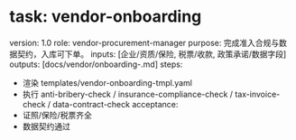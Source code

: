 # task: vendor-onboarding

version: 1.0
role: vendor-procurement-manager
purpose: 完成准入合规与数据契约，入库可下单。
inputs: [企业/资质/保险, 税票/收款, 政策承诺/数据字段]
outputs: [docs/vendor/onboarding-<vendor>.md]
steps:

- 渲染 templates/vendor-onboarding-tmpl.yaml
- 执行 anti-bribery-check / insurance-compliance-check / tax-invoice-check / data-contract-check
  acceptance:
- 证照/保险/税票齐全
- 数据契约通过
